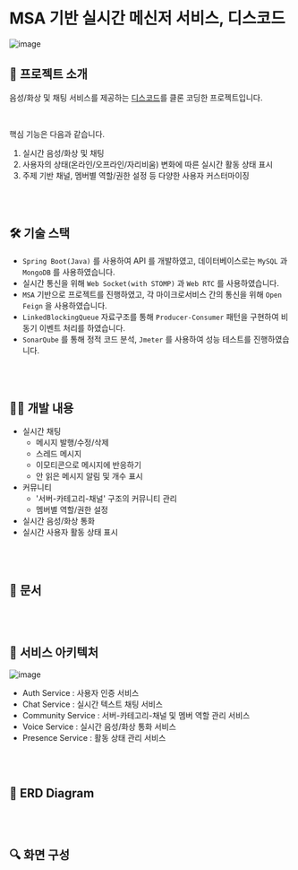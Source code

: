 # MSA 기반 실시간 메신저 서비스, 디스코드
![image](https://user-images.githubusercontent.com/78673570/219935915-f0481c82-55a5-43dd-88ca-3065649f1c06.png)

## 💬 프로젝트 소개
음성/화상 및 채팅 서비스를 제공하는 [디스코드](https://discord.com/)를 클론 코딩한 프로젝트입니다.

<br>

핵심 기능은 다음과 같습니다.
1. 실시간 음성/화상 및 채팅
2. 사용자의 상태(온라인/오프라인/자리비움) 변화에 따른 실시간 활동 상태 표시
3. 주제 기반 채널, 멤버별 역할/권한 설정 등 다양한 사용자 커스터마이징

<br><br>

## 🛠 기술 스택
- `Spring Boot(Java)` 를 사용하여 API 를 개발하였고, 데이터베이스로는 `MySQL` 과 `MongoDB` 를 사용하였습니다.
- 실시간 통신을 위해 `Web Socket(with STOMP)` 과 `Web RTC` 를 사용하였습니다.
- `MSA` 기반으로 프로젝트를 진행하였고, 각 마이크로서비스 간의 통신을 위해 `Open Feign` 을 사용하였습니다.
- `LinkedBlockingQueue` 자료구조를 통해 `Producer-Consumer` 패턴을 구현하여 비동기 이벤트 처리를 하였습니다.
- `SonarQube` 를 통해 정적 코드 분석, `Jmeter` 를 사용하여 성능 테스트를 진행하였습니다.

<br><br>

## 👩‍💻 개발 내용
- 실시간 채팅
  - 메시지 발행/수정/삭제
  - 스레드 메시지
  - 이모티콘으로 메시지에 반응하기
  - 안 읽은 메시지 알림 및 개수 표시
- 커뮤니티
  - '서버-카테고리-채널' 구조의 커뮤니티 관리
  - 멤버별 역할/권한 설정
- 실시간 음성/화상 통화
- 실시간 사용자 활동 상태 표시

<br><br>

## 📑 문서

<br><br>

## 🧩 서비스 아키텍처
![image](https://user-images.githubusercontent.com/78673570/219940883-d2e620ec-2c91-4102-aa6d-a0ab7566f6e0.png)
- Auth Service : 사용자 인증 서비스
- Chat Service : 실시간 텍스트 채팅 서비스
- Community Service : 서버-카테고리-채널 및 멤버 역할 관리 서비스
- Voice Service : 실시간 음성/화상 통화 서비스
- Presence Service :  활동 상태 관리 서비스

<br><br>

## 💾 ERD Diagram

<br><br>

## 🔍 화면 구성
